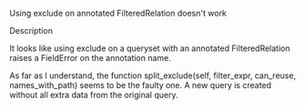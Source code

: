 Using exclude on annotated FilteredRelation doesn't work

Description

It looks like using exclude on a queryset with an annotated FilteredRelation raises a FieldError on the annotation name.

As far as I understand, the function split_exclude(self, filter_expr, can_reuse, names_with_path) seems to be the faulty one. A new query is created without all extra data from the original query.